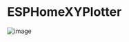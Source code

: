 ﻿# ESPHomeXYPlotter
![image](https://github.com/user-attachments/assets/293853b9-9fb2-4a4c-8790-dddde30bbc4d)
